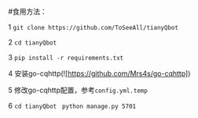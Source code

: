 #食用方法：

1  `git clone https://github.com/ToSeeAll/tianyQbot`

2   `cd tianyQbot`

3   `pip install -r requirements.txt`

4   安装go-cqhttp(![https://github.com/Mrs4s/go-cqhttp])

5   修改go-cqhttp配置，参考`config.yml.temp`

6   `cd tianyQbot ` `python manage.py 5701`
